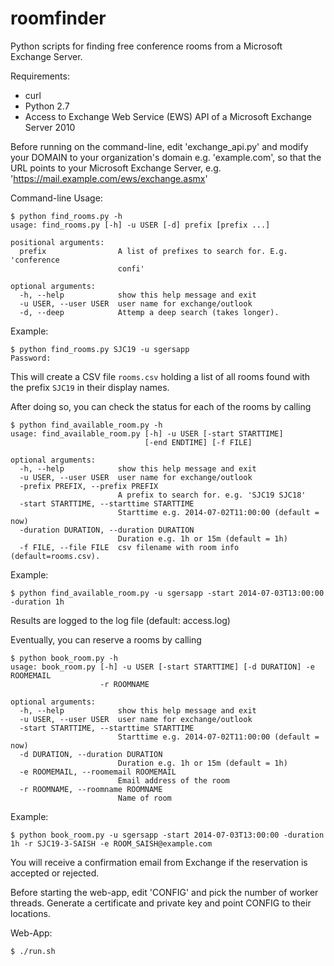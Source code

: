 roomfinder
==========

Python scripts for finding free conference rooms from a Microsoft Exchange Server.

Requirements:

 - curl
 - Python 2.7
 - Access to Exchange Web Service (EWS) API of a Microsoft Exchange Server 2010

Before running on the command-line, edit 'exchange_api.py' and modify your DOMAIN
to your organization's domain e.g. 'example.com', so that the URL  points to
your Microsoft Exchange Server, e.g. 'https://mail.example.com/ews/exchange.asmx'

Command-line Usage:

	$ python find_rooms.py -h
	usage: find_rooms.py [-h] -u USER [-d] prefix [prefix ...]

	positional arguments:
	  prefix                A list of prefixes to search for. E.g. 'conference
	                        confi'

	optional arguments:
	  -h, --help            show this help message and exit
	  -u USER, --user USER  user name for exchange/outlook
	  -d, --deep            Attemp a deep search (takes longer).


Example:

	$ python find_rooms.py SJC19 -u sgersapp
	Password:

This will create a CSV file `rooms.csv` holding a list of all rooms found with the prefix `SJC19` in their display names.

After doing so, you can check the status for each of the rooms by calling

	$ python find_available_room.py -h
	usage: find_available_room.py [-h] -u USER [-start STARTTIME]
                                  [-end ENDTIME] [-f FILE]

	optional arguments:
	  -h, --help            show this help message and exit
	  -u USER, --user USER  user name for exchange/outlook
	  -prefix PREFIX, --prefix PREFIX
	                        A prefix to search for. e.g. 'SJC19 SJC18'
	  -start STARTTIME, --starttime STARTTIME
	                        Starttime e.g. 2014-07-02T11:00:00 (default = now)
	  -duration DURATION, --duration DURATION
	                        Duration e.g. 1h or 15m (default = 1h)
	  -f FILE, --file FILE  csv filename with room info (default=rooms.csv).


Example:

	$ python find_available_room.py -u sgersapp -start 2014-07-03T13:00:00 -duration 1h

Results are logged to the log file (default: access.log)

Eventually, you can reserve a rooms by calling

	$ python book_room.py -h
	usage: book_room.py [-h] -u USER [-start STARTTIME] [-d DURATION] -e ROOMEMAIL
						-r ROOMNAME

	optional arguments:
	  -h, --help            show this help message and exit
	  -u USER, --user USER  user name for exchange/outlook
	  -start STARTTIME, --starttime STARTTIME
	                        Starttime e.g. 2014-07-02T11:00:00 (default = now)
	  -d DURATION, --duration DURATION
	                        Duration e.g. 1h or 15m (default = 1h)
	  -e ROOMEMAIL, --roomemail ROOMEMAIL
	                        Email address of the room
	  -r ROOMNAME, --roomname ROOMNAME
	                        Name of room


Example:

	$ python book_room.py -u sgersapp -start 2014-07-03T13:00:00 -duration 1h -r SJC19-3-SAISH -e ROOM_SAISH@example.com

You will receive a confirmation email from Exchange if the reservation is accepted or rejected.

Before starting the web-app, edit 'CONFIG' and pick the number of worker threads.
Generate a certificate and private key and point CONFIG to their locations.

Web-App:

	$ ./run.sh

